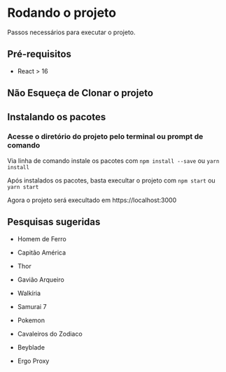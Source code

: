 # Rodando o projeto

Passos necessários para executar o projeto.

## Pré-requisitos

* React > 16

## **Não Esqueça de Clonar o projeto**

## Instalando os pacotes

### Acesse o diretório do projeto pelo terminal ou prompt de comando

Via linha de comando instale os pacotes com
`npm install --save` ou `yarn install`

Após instalados os pacotes, basta execultar o projeto com `npm start` ou `yarn start`

Agora o projeto será execultado em https://localhost:3000

## Pesquisas sugeridas
- Homem de Ferro
- Capitão América
- Thor
- Gavião Arqueiro
- Walkíria

- Samurai 7
- Pokemon
- Cavaleiros do Zodiaco
- Beyblade
- Ergo Proxy